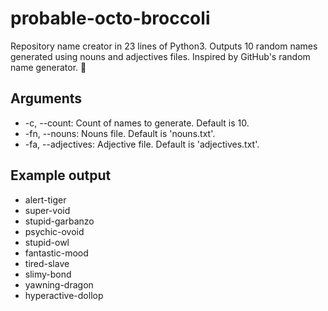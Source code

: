 # probable-octo-broccoli
Repository name creator in 23 lines of Python3. Outputs 10 random names generated using nouns and adjectives files.
Inspired by GitHub's random name generator. :octopus:

## Arguments
- -c, --count: Count of names to generate. Default is 10.
- -fn, --nouns: Nouns file. Default is 'nouns.txt'.
- -fa, --adjectives: Adjective file. Default is 'adjectives.txt'.

## Example output
- alert-tiger
- super-void
- stupid-garbanzo
- psychic-ovoid
- stupid-owl
- fantastic-mood
- tired-slave
- slimy-bond
- yawning-dragon
- hyperactive-dollop
